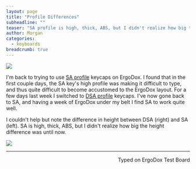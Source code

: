 ```yaml
---
layout: page
title: "Profile Differences"
subheadline: ""
teaser: "SA profile is high, thick, ABS, but I didn't realize how big the height difference was until now."
author: Morgan
categories:
  - keyboards
breadcrumb: true
---
```

![](http://imgur.com/iwTPCYB.jpg)

I'm back to trying to use [SA profile](http://keycapsdirect.com/key-caps.php) keycaps on ErgoDox. I found that in the first couple days, the SA key's high profile was making it difficult to type, and thus quite difficult to become accustomed to the ErgoDox layout. For a few days last week I switched to [DSA profile](http://keycapsdirect.com/key-caps.php) keycaps. I've now gone back to SA, and having a week of ErgoDox under my belt I find SA to work quite well.

I couldn't help but note the difference in height between DSA (right) and SA (left). SA is high, thick, ABS, but I didn't realize how big the height difference was until now.

![](http://imgur.com/IPXYID3.jpg)

---
<p align="right">Typed on ErgoDox Test Board</p>
